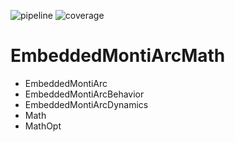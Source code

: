 <!-- (c) https://github.com/MontiCore/monticore -->
![pipeline](https://git.rwth-aachen.de/monticore/EmbeddedMontiArc/languages/EmbeddedMontiArcMath/badges/master/build.svg)
![coverage](https://git.rwth-aachen.de/monticore/EmbeddedMontiArc/languages/EmbeddedMontiArcMath/badges/master/coverage.svg)

# EmbeddedMontiArcMath 

- EmbeddedMontiArc
- EmbeddedMontiArcBehavior 
- EmbeddedMontiArcDynamics 
- Math
- MathOpt


